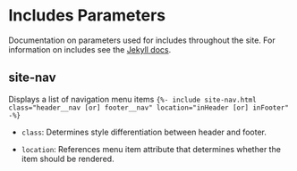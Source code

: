 # Includes Parameters

Documentation on parameters used for includes throughout the site. For information on includes see the [Jekyll docs](https://jekyllrb.com/docs/includes/).

## site-nav

Displays a list of navigation menu items
`{%- include site-nav.html class="header__nav [or] footer__nav" location="inHeader [or] inFooter" -%}`

- `class`: Determines style differentiation between header and footer.

- `location`: References menu item attribute that determines whether the item should be rendered.
